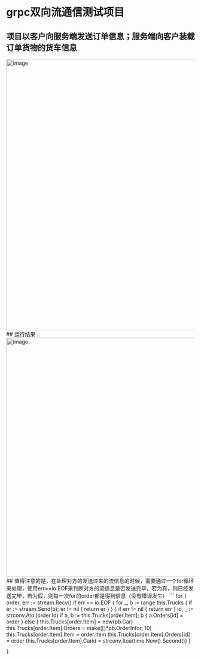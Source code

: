 # grpc双向流通信测试项目
## 项目以客户向服务端发送订单信息；服务端向客户装载订单货物的货车信息
<img width="724" alt="image" src="https://user-images.githubusercontent.com/96430610/198008231-7a47fc2c-77ee-4d3f-820b-a0b9ff6c7a5a.png">
## 运行结果：
<img width="638" alt="image" src="https://user-images.githubusercontent.com/96430610/198008731-8932aad0-5750-4ae5-beae-1c8b84e80c56.png">
## 值得注意的是，在处理对方的发送过来的流信息的时候，需要通过一个for循环来处理，使用err==io.EOF来判断对方的流信息是否发送完毕，若为真，则已经发送完毕，若为假，则每一次for的order都是得到信息（没有错误发生）
```
for {
		order, err := stream.Recv()
		if err == io.EOF {
			for _, b := range this.Trucks {
				if er := stream.Send(b); er != nil {
					return er
				}
			}
		}
		if err != nil {
			return err
		}
		id, _ := strconv.Atoi(order.Id)
		if a, b := this.Trucks[order.Item]; b {
			a.Orders[id] = order
		} else {
			this.Trucks[order.Item] = new(pb.Car)
			this.Trucks[order.Item].Orders = make([]*pb.OrderInfor, 10)
			this.Trucks[order.Item].Item = order.Item
			this.Trucks[order.Item].Orders[id] = order
			this.Trucks[order.Item].Carid = strconv.Itoa(time.Now().Second())
		}

	}
```
